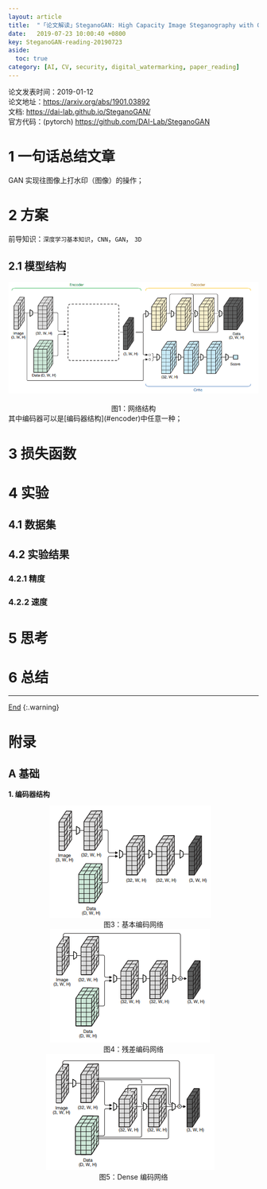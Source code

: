 ```yaml
---
layout: article
title:  "「论文解读」SteganoGAN: High Capacity Image Steganography with GANs"
date:   2019-07-23 10:00:40 +0800
key: SteganoGAN-reading-20190723
aside:
  toc: true
category: [AI, CV, security, digital_watermarking, paper_reading]
---
```

<span id='head'></span>

>
论文发表时间：2019-01-12  
论文地址：<https://arxiv.org/abs/1901.03892>  
文档: <https://dai-lab.github.io/SteganoGAN/>  
官方代码：(pytorch) <https://github.com/DAI-Lab/SteganoGAN>   

<!--more-->

# 1 一句话总结文章
GAN 实现往图像上打水印（图像）的操作；   

# 2 方案
前导知识：`深度学习基本知识`，`CNN`，`GAN`， `3D`     

## 2.1 模型结构
<center class="half">
  <img src="/assets/images/cv/info_security/steganography/SteganoGAN/net.png"/>&emsp;<br>图1：网络结构   
</center>
其中编码器可以是[编码器结构](#encoder)中任意一种；   

# 3 损失函数



# 4 实验
## 4.1 数据集

## 4.2 实验结果



### 4.2.1 精度


### 4.2.2 速度


# 5 思考



# 6 总结



-------------------  
[End](#head)
{:.warning}  

# 附录
## A 基础
<span id="encoder">**1. 编码器结构**</span>
<center class="half">
  <img src="/assets/images/cv/info_security/steganography/SteganoGAN/basic_encoder.png"/>&emsp;<br>图3：基本编码网络<br><img src="/assets/images/cv/info_security/steganography/SteganoGAN/res_encoder.png"/>&emsp;<br>图4：残差编码网络<br><img src="/assets/images/cv/info_security/steganography/SteganoGAN/dense_encoder.png"/>&emsp;<br>图5：Dense 编码网络   
</center>
